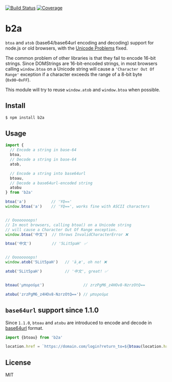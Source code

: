 [![Build Status](https://travis-ci.org/kaelzhang/b2a.svg?branch=master)](https://travis-ci.org/kaelzhang/b2a)
[![Coverage](https://codecov.io/gh/kaelzhang/b2a/branch/master/graph/badge.svg)](https://codecov.io/gh/kaelzhang/b2a)
<!-- optional appveyor tst
[![Windows Build Status](https://ci.appveyor.com/api/projects/status/github/kaelzhang/b2a?branch=master&svg=true)](https://ci.appveyor.com/project/kaelzhang/b2a)
-->
<!-- optional npm version
[![NPM version](https://badge.fury.io/js/b2a.svg)](http://badge.fury.io/js/b2a)
-->
<!-- optional npm downloads
[![npm module downloads per month](http://img.shields.io/npm/dm/b2a.svg)](https://www.npmjs.org/package/b2a)
-->
<!-- optional dependency status
[![Dependency Status](https://david-dm.org/kaelzhang/b2a.svg)](https://david-dm.org/kaelzhang/b2a)
-->

# b2a

`btoa` and `atob` (base64/base64url encoding and decoding) support for node.js or old browsers, with the [Unicode Problems](https://developer.mozilla.org/en-US/docs/Web/API/WindowBase64/Base64_encoding_and_decoding#The_Unicode_Problem) fixed.

The common problem of other libraries is that they fail to encode 16-bit strings. Since DOMStrings are 16-bit-encoded strings, in most browsers calling `window.btoa` on a Unicode string will cause a `'Character Out Of Range'` exception if a character exceeds the range of a 8-bit byte (`0x00~0xFF`).

This module will try to reuse `window.atob` and `window.btoa` when possible.

## Install

```sh
$ npm install b2a
```

## Usage

```js
import {
  // Encode a string in base-64
  btoa,
  // Decode a string in base-64
  atob,

  // Encode a string into base64url
  btoau,
  // Decode a base64url-encoded string
  atobu
} from 'b2a'

btoa('a')           // 'YQ=='
window.btoa('a')    // 'YQ==', works fine with ASCII characters


// Oooooooops!
// In most browsers, calling btoa() on a Unicode string
// will cause a Character Out Of Range exception.
window.btoa('中文')  // throws InvalidCharacterError ❌

btoa('中文')         // '5Lit5paH' ✅


// Oooooooops!
window.atob('5Lit5paH')   // 'ä¸­æ', oh no! ❌

atob('5Lit5paH')          // '中文', great! ✅


btoau('μπορούμε')                 // zrzPgM6_z4HOv8-NzrzOtQ==

atobu('zrzPgM6_z4HOv8-NzrzOtQ==') // μπορούμε
```

## `base64url` support since 1.1.0

Since `1.1.0`, `btoau` and `atobu` are introduced to encode and decode in [base64url](https://en.wikipedia.org/wiki/Base64#URL_applications) format.

```js
import {btoau} from 'b2a'

location.href = `https://domain.com/login?return_to=${btoau(location.href)}`
```

## License

MIT
